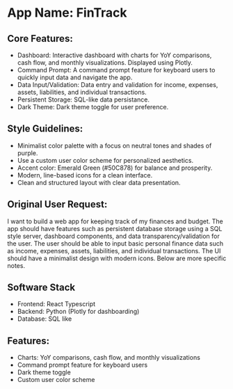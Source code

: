 # **App Name**: FinTrack

## Core Features:

- Dashboard: Interactive dashboard with charts for YoY comparisons, cash flow, and monthly visualizations. Displayed using Plotly.
- Command Prompt: A command prompt feature for keyboard users to quickly input data and navigate the app.
- Data Input/Validation: Data entry and validation for income, expenses, assets, liabilities, and individual transactions.
- Persistent Storage: SQL-like data persistance.
- Dark Theme: Dark theme toggle for user preference.

## Style Guidelines:

- Minimalist color palette with a focus on neutral tones and shades of purple.
- Use a custom user color scheme for personalized aesthetics.
- Accent color: Emerald Green (#50C878) for balance and prosperity.
- Modern, line-based icons for a clean interface.
- Clean and structured layout with clear data presentation.

## Original User Request:
I want to build a web app for keeping track of my finances and budget. The app should have features such as persistent database storage using a SQL style server, dashboard components, and data transparency/validation for the user. The user should be able to input basic personal finance data such as income, expenses, assets, liabilities, and individual transactions. The UI should have a minimalist design with modern icons. Below are more specific notes.

## Software Stack
- Frontend: React Typescript
- Backend: Python (Plotly for dashboarding)
- Database: SQL like

## Features:
- Charts: YoY comparisons, cash flow, and monthly visualizations
- Command prompt feature for keyboard users
- Dark theme toggle
- Custom user color scheme
  